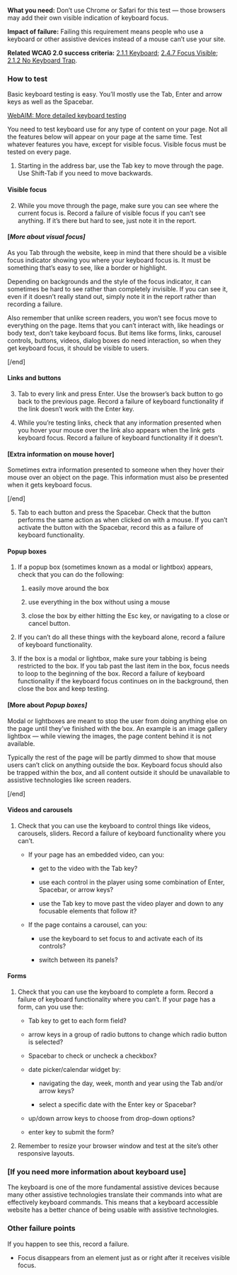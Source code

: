 **What you need:** Don’t use Chrome or Safari for this test — those browsers may add their own visible indication of keyboard focus.

**Impact of failure:** Failing this requirement means people who use a keyboard or other assistive devices instead of a mouse can’t use your site.

**Related WCAG 2.0 success criteria:** [2.1.1 Keyboard](https://www.w3.org/TR/UNDERSTANDING-WCAG20/keyboard-operation-keyboard-operable.html); [2.4.7 Focus Visible](https://www.w3.org/TR/UNDERSTANDING-WCAG20/navigation-mechanisms-focus-visible.html); [2.1.2 No Keyboard Trap](https://www.w3.org/TR/UNDERSTANDING-WCAG20/keyboard-operation-trapping.html).

### How to test

Basic keyboard testing is easy. You’ll mostly use the Tab, Enter and arrow keys as well as the Spacebar. 

[WebAIM: More detailed keyboard testing](http://webaim.org/techniques/keyboard/#testing)

You need to test keyboard use for any type of content on your page. Not all the features below will appear on your page at the same time. Test whatever features you have, except for visible focus. Visible focus must be tested on every page.

1. Starting in the address bar, use the Tab key to move through the page. Use Shift-Tab if you need to move backwards. 

#### Visible focus 

2. While you move through the page, make sure you can see where the current focus is. 
Record a failure of visible focus if you can’t see anything. If it’s there but hard to see, just note it in the report. 

#### [**_More about visual focus]_**

As you Tab through the website, keep in mind that there should be a visible focus indicator showing you where your keyboard focus is. It must be something that’s easy to see, like a border or highlight.

Depending on backgrounds and the style of the focus indicator, it can sometimes be hard to see rather than completely invisible. If you can see it, even if it doesn’t really stand out, simply note it in the report rather than recording a failure.

Also remember that unlike screen readers, you won’t see focus move to everything on the page. Items that you can’t interact with, like headings or body text, don’t take keyboard focus. But items like forms, links, carousel controls, buttons, videos, dialog boxes do need interaction, so when they get keyboard focus, it should be visible to users.

[/end]

#### Links and buttons

3. Tab to every link and press Enter.  Use the browser’s back button to go back to the previous page.
Record a failure of keyboard functionality if the link doesn’t work with the Enter key. 

4. While you’re testing links, check that any information presented when you hover your mouse over the link also appears when the link gets keyboard focus.
Record a failure of keyboard functionality if it doesn’t.

#### [Extra information on mouse hover]

Sometimes extra information presented to someone when they hover their mouse over an object on the page. This information must also be presented when it gets keyboard focus.

[/end]

5. Tab to each button and press the Spacebar. Check that the button performs the same action as when clicked on with a mouse. If you can’t activate the button with the Spacebar, record this as a failure of keyboard functionality. 

#### Popup boxes

1. If a popup box (sometimes known as a modal or lightbox) appears, check that you can do the following:

    1. easily move around the box 

    2. use everything in the box without using a mouse

    3. close the box by either hitting the Esc key, or navigating to a close or cancel button.

2. If you can’t do all these things with the keyboard alone, record a failure of keyboard functionality.

1. If the box is a modal or lightbox, make sure your tabbing is being restricted to the box. If you tab past the last item in the box, focus needs to loop to the beginning of the box. 
Record a failure of keyboard functionality if the keyboard focus continues on in the background, then close the box and keep testing.

#### [More about **_Popup boxes]_**

Modal or lightboxes are meant to stop the user from doing anything else on the page until they’ve finished with the box. An example is an image gallery lightbox — while viewing the images, the page content behind it is not available.

Typically the rest of the page will be partly dimmed to show that mouse users can’t click on anything outside the box. Keyboard focus should also be trapped within the box, and all content outside it should be unavailable to assistive technologies like screen readers.

[/end]

#### Videos and carousels

1. Check that you can use the keyboard to control things like videos, carousels, sliders. Record a failure of keyboard functionality where you can’t.

    * If your page has an embedded video, can you:

        * get to the video with the Tab key?

        * use each control in the player using some combination of Enter, Spacebar, or arrow keys? 

        * use the Tab key to move past the video player and down to any focusable elements that follow it?

    * If the page contains a carousel, can you:

        *  use the keyboard to set focus to and activate each of its controls?

        * switch between its panels?

#### Forms

1. Check that you can use the keyboard to complete a form. Record a failure of keyboard functionality where you can’t.
If your page has a form, can you use the:

    * Tab key to get to each form field?

    * arrow keys in a group of radio buttons to change which radio button is selected?

    * Spacebar to check or uncheck a checkbox? 

    * date picker/calendar widget by:

        * navigating the day, week, month and year using the Tab and/or arrow keys?

        * select a specific date with the Enter key or Spacebar?

    * up/down arrow keys to choose from drop-down options?

    * enter key to submit the form?

1. Remember to resize your browser window and test at the site’s other responsive layouts.

### [If you need more information about keyboard use]

The keyboard is one of the more fundamental assistive devices because many other assistive technologies translate their commands into what are effectively keyboard commands. This means that a keyboard accessible website has a better chance of being usable with assistive technologies.

### Other failure points

If you happen to see this, record a failure.

* Focus disappears from an element just as or right after it receives visible focus.
